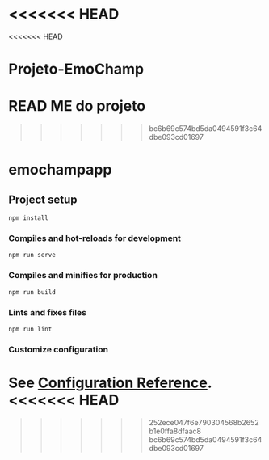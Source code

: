 <<<<<<< HEAD
=======
<<<<<<< HEAD
# Projeto-EmoChamp

READ ME do projeto
=======
>>>>>>> bc6b69c574bd5da0494591f3c64dbe093cd01697
# emochampapp

## Project setup
```
npm install
```

### Compiles and hot-reloads for development
```
npm run serve
```

### Compiles and minifies for production
```
npm run build
```

### Lints and fixes files
```
npm run lint
```

### Customize configuration
See [Configuration Reference](https://cli.vuejs.org/config/).
<<<<<<< HEAD
=======
>>>>>>> 252ece047f6e790304568b2652b1e0ffa8dfaac8
>>>>>>> bc6b69c574bd5da0494591f3c64dbe093cd01697
